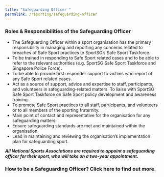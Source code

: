 ```yaml
---
title: "Safeguarding Officer "
permalink: /reporting/safeguarding-officer
---
```

### Roles & Responsibilities of the Safeguarding Officer 

* The Safeguarding Officer within a sport organisation has the primary responsibility in managing and reporting any concerns related to breaches of Safe Sport practices to SportSG’s Safe Sport Taskforce.
* To be trained in responding to Safe Sport related cases and to be able to refer to the relevant authorities (e.g. SportSG Safe Sport Taskforce and Singapore Police Force).
* To be able to provide first responder support to victims who report of any Safe Sport related cases.
* Act as a source of support, advice and expertise to staff, participants, and volunteers in safeguarding-related matters.
To liaise with SportSG Safe Sport Taskforce on Safe Sport policy development and awareness training.
* To promote Safe Sport practices to all staff, participants, and volunteers or to all members of the sporting fraternity.
* Main point of contact and representative for the organisation for any safeguarding matters. 
* Ensure safeguarding standards are met and maintained within the organisation. 
* Lead in maintaining and reviewing the organisation’s implementation plan for safeguarding sport.

***All National Sports Associations are required to appoint a safeguarding officer for their sport, who will take on a two-year appointment.***

### How to be a Safeguarding Officer? Click here to find out more.